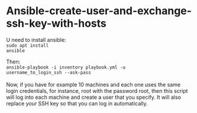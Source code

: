 # Ansible-create-user-and-exchange-ssh-key-with-hosts

U need to install ansible:</br>
<code>sudo apt install ansible</code>

Then:</br>
<code>ansible-playbook -i inventory playbook.yml -u username_to_login_ssh --ask-pass</code>
</br></br>
Now, if you have for example 10 machines and each one uses the same login credentials, for instance, root with the password root, then this script will log into each machine and create a user that you specify. It will also replace your SSH key so that you can log in automatically.

